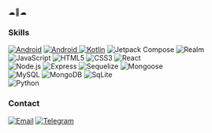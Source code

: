 ☁🐋☁

<!--
**EmpyrealWhale/EmpyrealWhale** is a ✨ _special_ ✨ repository because its `README.md` (this file) appears on your GitHub profile.

Here are some ideas to get you started:

- 🔭 I’m currently working on ...
- 🌱 I’m currently learning ...
- 👯 I’m looking to collaborate on ...
- 🤔 I’m looking for help with ...
- 💬 Ask me about ...
- 📫 How to reach me: ...
- 😄 Pronouns: ...
- ⚡ Fun fact: ...
-->


### Skills
[![Android](https://img.shields.io/badge/Android-3DDC84.svg?style=for-the-badge&logo=Android&logoColor=white)](https://developer.android.com/)
<a href="https://developer.android.com/" target="_blank">
  <img src="https://img.shields.io/badge/Android-3DDC84.svg?style=for-the-badge&logo=Android&logoColor=white" alt="Android">
</a>
[![Kotlin](https://img.shields.io/badge/Kotlin-7F52FF.svg?style=for-the-badge&logo=Kotlin&logoColor=white)](https://kotlinlang.org/)
![Jetpack Compose](https://img.shields.io/badge/Jetpack%20Compose-4285F4.svg?style=for-the-badge&logo=Jetpack-Compose&logoColor=white)
![Realm](https://img.shields.io/badge/Realm-39477F.svg?style=for-the-badge&logo=Realm&logoColor=white)
</br>
![JavaScript](https://img.shields.io/badge/JavaScript-F7DF1E.svg?style=for-the-badge&logo=JavaScript&logoColor=black)
![HTML5](https://img.shields.io/badge/HTML5-E34F26.svg?style=for-the-badge&logo=HTML5&logoColor=white)
![CSS3](https://img.shields.io/badge/CSS3-1572B6.svg?style=for-the-badge&logo=CSS3&logoColor=white)
![React](https://img.shields.io/badge/React-61DAFB.svg?style=for-the-badge&logo=React&logoColor=black)
</br>
![Node.js](https://img.shields.io/badge/Node.js-339933.svg?style=for-the-badge&logo=nodedotjs&logoColor=white)
![Express](https://img.shields.io/badge/Express-000000.svg?style=for-the-badge&logo=Express&logoColor=white)
![Sequelize](https://img.shields.io/badge/Sequelize-52B0E7.svg?style=for-the-badge&logo=Sequelize&logoColor=white)
![Mongoose](https://img.shields.io/badge/Mongoose-880000.svg?style=for-the-badge&logo=Mongoose&logoColor=white)
</br>
![MySQL](https://img.shields.io/badge/MySQL-4479A1.svg?style=for-the-badge&logo=MySQL&logoColor=white)
![MongoDB](https://img.shields.io/badge/MongoDB-47A248.svg?style=for-the-badge&logo=MongoDB&logoColor=white)
![SqLite](https://img.shields.io/badge/SQLite-003B57.svg?style=for-the-badge&logo=SQLite&logoColor=white)
</br>
![Python](https://img.shields.io/badge/Python-3776AB.svg?style=for-the-badge&logo=Python&logoColor=white)

### Contact
[![Email](https://img.shields.io/badge/Gmail-EA4335.svg?style=for-the-badge&logo=Gmail&logoColor=white)](https://mail.google.com/mail/u/0/?to=empyrealwhale@gmail.com&su=SUBJECT&body=BODY&fs=1&tf=cm)
[![Telegram](https://img.shields.io/badge/Telegram-26A5E4.svg?style=for-the-badge&logo=Telegram&logoColor=white)](https://t.me/empyrealwhale)
